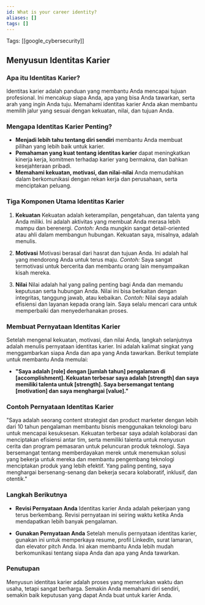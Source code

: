 ```yaml
---
id: What is your career identity?
aliases: []
tags: []
---
```


Tags: [[google_cybersecurity]]

## Menyusun Identitas Karier

### Apa itu Identitas Karier?

Identitas karier adalah panduan yang membantu Anda mencapai tujuan profesional. Ini mencakup siapa Anda, apa yang bisa Anda tawarkan, serta arah yang ingin Anda tuju. Memahami identitas karier Anda akan membantu memilih jalur yang sesuai dengan kekuatan, nilai, dan tujuan Anda.

### Mengapa Identitas Karier Penting?

- **Menjadi lebih tahu tentang diri sendiri** membantu Anda membuat pilihan yang lebih baik untuk karier.
- **Pemahaman yang kuat tentang identitas karier** dapat meningkatkan kinerja kerja, komitmen terhadap karier yang bermakna, dan bahkan kesejahteraan pribadi.
- **Memahami kekuatan, motivasi, dan nilai-nilai** Anda memudahkan dalam berkomunikasi dengan rekan kerja dan perusahaan, serta menciptakan peluang.

### Tiga Komponen Utama Identitas Karier

1. **Kekuatan**
   Kekuatan adalah keterampilan, pengetahuan, dan talenta yang Anda miliki. Ini adalah aktivitas yang membuat Anda merasa lebih mampu dan berenergi.
   _Contoh:_ Anda mungkin sangat detail-oriented atau ahli dalam membangun hubungan. Kekuatan saya, misalnya, adalah menulis.

2. **Motivasi**
   Motivasi berasal dari hasrat dan tujuan Anda. Ini adalah hal yang mendorong Anda untuk terus maju.
   _Contoh:_ Saya sangat termotivasi untuk bercerita dan membantu orang lain menyampaikan kisah mereka.

3. **Nilai**
   Nilai adalah hal yang paling penting bagi Anda dan memandu keputusan serta hubungan Anda. Nilai ini bisa berkaitan dengan integritas, tanggung jawab, atau kebaikan.
   _Contoh:_ Nilai saya adalah efisiensi dan layanan kepada orang lain. Saya selalu mencari cara untuk memperbaiki dan menyederhanakan proses.

### Membuat Pernyataan Identitas Karier

Setelah mengenal kekuatan, motivasi, dan nilai Anda, langkah selanjutnya adalah menulis pernyataan identitas karier. Ini adalah kalimat singkat yang menggambarkan siapa Anda dan apa yang Anda tawarkan. Berikut template untuk membantu Anda memulai:

- **"Saya adalah [role] dengan [jumlah tahun] pengalaman di [accomplishment]. Kekuatan terbesar saya adalah [strength] dan saya memiliki talenta untuk [strength]. Saya bersemangat tentang [motivation] dan saya menghargai [value]."**

### Contoh Pernyataan Identitas Karier

"Saya adalah seorang content strategist dan product marketer dengan lebih dari 10 tahun pengalaman membantu bisnis menggunakan teknologi baru untuk mencapai kesuksesan. Kekuatan terbesar saya adalah kolaborasi dan menciptakan efisiensi antar tim, serta memiliki talenta untuk menyusun cerita dan program pemasaran untuk peluncuran produk teknologi. Saya bersemangat tentang memberdayakan merek untuk menemukan solusi yang bekerja untuk mereka dan membantu pengembang teknologi menciptakan produk yang lebih efektif. Yang paling penting, saya menghargai bersenang-senang dan bekerja secara kolaboratif, inklusif, dan otentik."

### Langkah Berikutnya

- **Revisi Pernyataan Anda**
  Identitas karier Anda adalah pekerjaan yang terus berkembang. Revisi pernyataan ini seiring waktu ketika Anda mendapatkan lebih banyak pengalaman.

- **Gunakan Pernyataan Anda**
  Setelah menulis pernyataan identitas karier, gunakan ini untuk memperkaya resume, profil LinkedIn, surat lamaran, dan elevator pitch Anda. Ini akan membantu Anda lebih mudah berkomunikasi tentang siapa Anda dan apa yang Anda tawarkan.

### Penutupan

Menyusun identitas karier adalah proses yang memerlukan waktu dan usaha, tetapi sangat berharga. Semakin Anda memahami diri sendiri, semakin baik keputusan yang dapat Anda buat untuk karier Anda.
